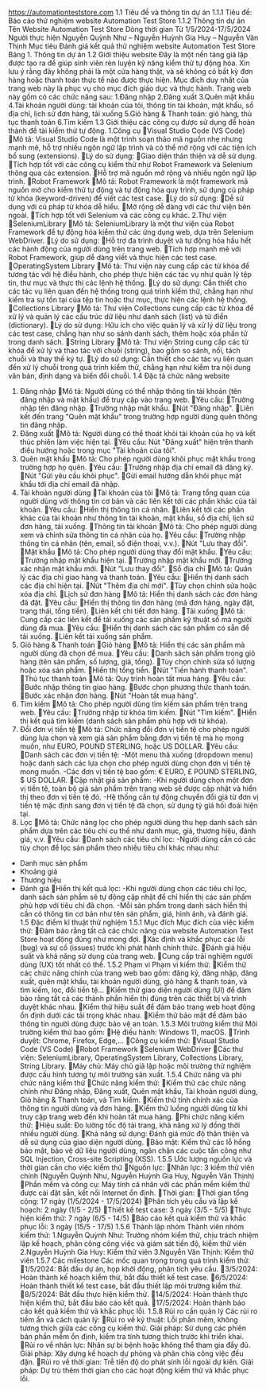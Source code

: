 https://automationteststore.com
1.1 Tiêu đề và thông tin dự án 
1.1.1 Tiêu đề: Báo cáo thử nghiệm website Automation Test Store
1.1.2 Thông tin dự án
Tên	Website Automation Test Store
Dòng thời gian	Từ 1/5/2024-17/5/2024
Người thực hiện	Nguyễn Quỳnh Như – Nguyễn Huỳnh Gia Huy – Nguyễn Văn Thịnh
Mục tiêu	Đánh giá kết quả thử nghiệm website Automation Test Store
Bảng 1. Thông tin dự án
1.2 Giới thiệu website
Đây là một nền tảng giả lập được tạo ra để giúp sinh viên rèn luyện kỹ năng kiểm thử tự động hóa. Xin lưu ý rằng đây không phải là một cửa hàng thật, và sẽ không có bất kỳ đơn hàng hoặc thanh toán thực tế nào được thực hiện. Mục đích duy nhất của trang web này là phục vụ cho mục đích giáo dục và thực hành.
Trang web này gồm có các chức năng sau:
1.Đăng nhập
2.Đăng xuất 
3.Quên mật khẩu
4.Tài khoản người dùng: tài khoản của tôi, thông tin tài khoản, mật khẩu, sổ địa chỉ, lịch sử đơn hàng, tải xuống
5.Giỏ hàng & Thanh toán: giỏ hàng, thủ tục thanh toán
6.Tìm kiếm
1.3 Giới thiệu các công cụ được sử dụng để hoàn thành đề tài kiểm thử tự động.
1.Công cụ
Visual Studio Code (VS Code)
Mô tả: Visual Studio Code là một trình soạn thảo mã nguồn nhẹ nhưng mạnh mẽ, hỗ trợ nhiều ngôn ngữ lập trình và có thể mở rộng với các tiện ích bổ sung (extensions).
Lý do sử dụng:
Giao diện thân thiện và dễ sử dụng.
Tích hợp tốt với các công cụ kiểm thử như Robot Framework và Selenium thông qua các extension.
Hỗ trợ mã nguồn mở rộng và nhiều ngôn ngữ lập trình.
Robot Framework
Mô tả: Robot Framework là một framework mã nguồn mở cho kiểm thử tự động và tự động hóa quy trình, sử dụng cú pháp từ khóa (keyword-driven) để viết các test case.
Lý do sử dụng:
Dễ sử dụng với cú pháp từ khóa dễ hiểu.
Mở rộng dễ dàng với các thư viện bên ngoài.
Tích hợp tốt với Selenium và các công cụ khác.
2.Thư viện
SeleniumLibrary
Mô tả: SeleniumLibrary là một thư viện của Robot Framework để tự động hóa kiểm thử các ứng dụng web, dựa trên Selenium WebDriver.
Lý do sử dụng:
Hỗ trợ đa trình duyệt và tự động hóa hầu hết các hành động của người dùng trên trang web.
Tích hợp mạnh mẽ với Robot Framework, giúp dễ dàng viết và thực hiện các test case.
OperatingSystem Library
Mô tả: Thư viện này cung cấp các từ khóa để tương tác với hệ điều hành, cho phép thực hiện các tác vụ như quản lý tệp tin, thư mục và thực thi các lệnh hệ thống.
Lý do sử dụng: Cần thiết cho các tác vụ liên quan đến hệ thống trong quá trình kiểm thử, chẳng hạn như kiểm tra sự tồn tại của tệp tin hoặc thư mục, thực hiện các lệnh hệ thống.
Collections Library
Mô tả: Thư viện Collections cung cấp các từ khóa để xử lý và quản lý các cấu trúc dữ liệu như danh sách (list) và từ điển (dictionary).
Lý do sử dụng: Hữu ích cho việc quản lý và xử lý dữ liệu trong các test case, chẳng hạn như so sánh danh sách, thêm hoặc xóa phần tử trong danh sách.
String Library
Mô tả: Thư viện String cung cấp các từ khóa để xử lý và thao tác với chuỗi (string), bao gồm so sánh, nối, tách chuỗi và thay thế ký tự.
Lý do sử dụng: Cần thiết cho các tác vụ liên quan đến xử lý chuỗi trong quá trình kiểm thử, chẳng hạn như kiểm tra nội dung văn bản, định dạng và biến đổi chuỗi.
1.4 Đặc tả chức năng website 
1. Đăng nhập
Mô tả: Người dùng có thể nhập thông tin tài khoản (tên đăng nhập và mật khẩu) để truy cập vào trang web.
Yêu cầu:
Trường nhập tên đăng nhập.
Trường nhập mật khẩu.
Nút "Đăng nhập".
Liên kết đến trang "Quên mật khẩu" trong trường hợp người dùng quên thông tin đăng nhập.
2. Đăng xuất
Mô tả: Người dùng có thể thoát khỏi tài khoản của họ và kết thúc phiên làm việc hiện tại.
Yêu cầu: Nút "Đăng xuất" hiện trên thanh điều hướng hoặc trong mục "Tài khoản của tôi".
3. Quên mật khẩu
Mô tả: Cho phép người dùng khôi phục mật khẩu trong trường hợp họ quên.
Yêu cầu:
Trường nhập địa chỉ email đã đăng ký.
Nút "Gửi yêu cầu khôi phục".
Gửi email hướng dẫn khôi phục mật khẩu tới địa chỉ email đã nhập.
4. Tài khoản người dùng
Tài khoản của tôi
Mô tả: Trang tổng quan của người dùng với thông tin cơ bản và các liên kết tới các phần khác của tài khoản.
Yêu cầu:
Hiển thị thông tin cá nhân.
Liên kết tới các phần khác của tài khoản như thông tin tài khoản, mật khẩu, sổ địa chỉ, lịch sử đơn hàng, tải xuống.
Thông tin tài khoản
Mô tả: Cho phép người dùng xem và chỉnh sửa thông tin cá nhân của họ.
Yêu cầu:
Trường nhập thông tin cá nhân (tên, email, số điện thoại, v.v.).
Nút "Lưu thay đổi".
Mật khẩu
Mô tả: Cho phép người dùng thay đổi mật khẩu.
Yêu cầu:
Trường nhập mật khẩu hiện tại.
Trường nhập mật khẩu mới.
Trường xác nhận mật khẩu mới.
Nút "Lưu thay đổi".
Sổ địa chỉ
Mô tả: Quản lý các địa chỉ giao hàng và thanh toán.
Yêu cầu:
Hiển thị danh sách các địa chỉ hiện tại.
Nút "Thêm địa chỉ mới".
Tùy chọn chỉnh sửa hoặc xóa địa chỉ.
Lịch sử đơn hàng
Mô tả: Hiển thị danh sách các đơn hàng đã đặt.
Yêu cầu:
Hiển thị thông tin đơn hàng (mã đơn hàng, ngày đặt, trạng thái, tổng tiền).
Liên kết chi tiết đơn hàng.
Tải xuống
Mô tả: Cung cấp các liên kết để tải xuống các sản phẩm kỹ thuật số mà người dùng đã mua.
Yêu cầu:
Hiển thị danh sách các sản phẩm có sẵn để tải xuống.
Liên kết tải xuống sản phẩm.
5. Giỏ hàng & Thanh toán
Giỏ hàng
Mô tả: Hiển thị các sản phẩm mà người dùng đã chọn để mua.
Yêu cầu:
Danh sách sản phẩm trong giỏ hàng (tên sản phẩm, số lượng, giá, tổng).
Tùy chọn chỉnh sửa số lượng hoặc xóa sản phẩm.
Hiển thị tổng tiền.
Nút "Tiến hành thanh toán".
Thủ tục thanh toán
Mô tả: Quy trình hoàn tất mua hàng.
Yêu cầu:
Bước nhập thông tin giao hàng.
Bước chọn phương thức thanh toán.
Bước xác nhận đơn hàng.
Nút "Hoàn tất mua hàng".
6. Tìm kiếm
Mô tả: Cho phép người dùng tìm kiếm sản phẩm trên trang web.
Yêu cầu:
Trường nhập từ khóa tìm kiếm.
Nút "Tìm kiếm".
Hiển thị kết quả tìm kiếm (danh sách sản phẩm phù hợp với từ khóa).
7. Đổi đơn vị tiền tệ 
Mô tả: Chức năng đổi đơn vị tiền tệ cho phép người dùng lựa chọn và xem giá sản phẩm bằng đơn vị tiền tệ mà họ mong muốn, như EURO, POUND STERLING, hoặc US DOLLAR.
Yêu cầu:
Danh sách các đơn vị tiền tệ:
-Một menu thả xuống (dropdown menu) hoặc danh sách các lựa chọn cho phép người dùng chọn đơn vị tiền tệ mong muốn.
-Các đơn vị tiền tệ bao gồm: € EURO, £ POUND STERLING, $ US DOLLAR.
Cập nhật giá sản phẩm:
-Khi người dùng chọn một đơn vị tiền tệ, toàn bộ giá sản phẩm trên trang web sẽ được cập nhật và hiển thị theo đơn vị tiền tệ đó.
-Hệ thống cần tự động chuyển đổi giá từ đơn vị tiền tệ mặc định sang đơn vị tiền tệ đã chọn, sử dụng tỷ giá hối đoái hiện tại.
8. Lọc 
Mô tả: Chức năng lọc cho phép người dùng thu hẹp danh sách sản phẩm dựa trên các tiêu chí cụ thể như danh mục, giá, thương hiệu, đánh giá, v.v.
Yêu cầu:
Danh sách các tiêu chí lọc:
-Người dùng cần có các tùy chọn để lọc sản phẩm theo nhiều tiêu chí khác nhau như:
+ Danh mục sản phẩm 
+ Khoảng giá 
+ Thương hiệu 
+ Đánh giá 
Hiển thị kết quả lọc:
-Khi người dùng chọn các tiêu chí lọc, danh sách sản phẩm sẽ tự động cập nhật để chỉ hiển thị các sản phẩm phù hợp với tiêu chí đã chọn.
-Mỗi sản phẩm trong danh sách hiển thị cần có thông tin cơ bản như tên sản phẩm, giá, hình ảnh, và đánh giá.
1.5 Đặc điểm kĩ thuật thử nghiệm
1.5.1 Mục đích
Mục đích của việc kiểm thử:
Đảm bảo rằng tất cả các chức năng của website Automation Test Store hoạt động đúng như mong đợi.
Xác định và khắc phục các lỗi (bug) và sự cố (issues) trước khi phát hành chính thức.
Đánh giá hiệu suất và khả năng sử dụng của trang web.
Cung cấp trải nghiệm người dùng (UX) tốt nhất có thể.
1.5.2 Phạm vi
Phạm vi kiểm thử:
Kiểm thử các chức năng chính của trang web bao gồm: đăng ký, đăng nhập, đăng xuất, quên mật khẩu, tài khoản người dùng, giỏ hàng & thanh toán, và tìm kiếm, lọc, đổi tiền tệ…
Kiểm thử giao diện người dùng (UI) để đảm bảo rằng tất cả các thành phần hiển thị đúng trên các thiết bị và trình duyệt khác nhau.
Kiểm thử hiệu suất để đảm bảo trang web hoạt động ổn định dưới các tải trọng khác nhau.
Kiểm thử bảo mật để đảm bảo thông tin người dùng được bảo vệ an toàn.
1.5.3 Môi trường kiểm thử
Môi trường kiểm thử bao gồm:
Hệ điều hành: Windows 11, macOS.
Trình duyệt: Chrome, Firefox, Edge,…
Công cụ kiểm thử:
Visual Studio Code (VS Code)
Robot Framework
Selenium WebDriver
Các thư viện: SeleniumLibrary, OperatingSystem Library, Collections Library, String Library.
Máy chủ: Máy chủ giả lập hoặc môi trường thử nghiệm được cấu hình tương tự môi trường sản xuất.
1.5.4 Chức năng và phi chức năng kiểm thử
Chức năng kiểm thử:
Kiểm thử các chức năng chính như Đăng nhập, Đăng xuất, Quên mật khẩu, Tài khoản người dùng, Giỏ hàng & Thanh toán, và Tìm kiếm.
Kiểm thử tính chính xác của thông tin người dùng và đơn hàng.
Kiểm thử luồng người dùng từ khi truy cập trang web đến khi hoàn tất mua hàng.
Phi chức năng kiểm thử:
Hiệu suất: Đo lường tốc độ tải trang, khả năng xử lý đồng thời nhiều người dùng.
Khả năng sử dụng: Đánh giá mức độ thân thiện và dễ sử dụng của giao diện người dùng.
Bảo mật: Kiểm thử các lỗ hổng bảo mật, bảo vệ dữ liệu người dùng, ngăn chặn các cuộc tấn công như SQL Injection, Cross-site Scripting (XSS).
1.5.5 Ước lượng nguồn lực và thời gian cần cho việc kiểm thử
Nguồn lực:
Nhân lực: 3 kiểm thử viên chính (Nguyễn Quỳnh Như, Nguyễn Huỳnh Gia Huy, Nguyễn Văn Thịnh)
Phần mềm và công cụ: Máy tính cá nhân với các phần mềm kiểm thử được cài đặt sẵn, kết nối Internet ổn định.
Thời gian:
Thời gian tổng cộng: 17 ngày (1/5/2024 - 17/5/2024)
Phân tích yêu cầu và lập kế hoạch: 2 ngày (1/5 - 2/5)
Thiết kế test case: 3 ngày (3/5 - 5/5)
Thực hiện kiểm thử: 7 ngày (6/5 - 14/5)
Báo cáo kết quả kiểm thử và khắc phục lỗi: 3 ngày (15/5 - 17/5)
1.5.6 Thành lập nhóm
Thành viên nhóm kiểm thử:
1.Nguyễn Quỳnh Như: Trưởng nhóm kiểm thử, chịu trách nhiệm lập kế hoạch, phân công công việc và giám sát tiến độ, kiểm thử viên
2.Nguyễn Huỳnh Gia Huy: Kiểm thử viên
3.Nguyễn Văn Thịnh: Kiểm thử viên
1.5.7 Các milestone
Các mốc quan trọng trong quá trình kiểm thử:
1/5/2024: Bắt đầu dự án, họp khởi động, phân tích yêu cầu.
3/5/2024: Hoàn thành kế hoạch kiểm thử, bắt đầu thiết kế test case.
6/5/2024: Hoàn thành thiết kế test case, bắt đầu thiết lập môi trường kiểm thử.
8/5/2024: Bắt đầu thực hiện kiểm thử.
14/5/2024: Hoàn thành thực hiện kiểm thử, bắt đầu báo cáo kết quả.
17/5/2024: Hoàn thành báo cáo kết quả kiểm thử và khắc phục lỗi.
1.5.8 Rủi ro cần quản lý
Các rủi ro tiềm ẩn và cách quản lý:
Rủi ro về kỹ thuật: Lỗi phần mềm, không tương thích giữa các công cụ kiểm thử. Giải pháp: Sử dụng các phiên bản phần mềm ổn định, kiểm tra tính tương thích trước khi triển khai.
Rủi ro về nhân lực: Nhân sự bị bệnh hoặc không thể tham gia đầy đủ. Giải pháp: Xây dựng kế hoạch dự phòng và phân chia công việc đều đặn.
Rủi ro về thời gian: Trễ tiến độ do phát sinh lỗi ngoài dự kiến. Giải pháp: Dự trù thêm thời gian cho các hoạt động kiểm thử và khắc phục lỗi.
